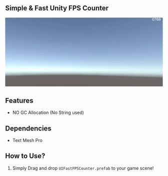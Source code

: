 ## Simple & Fast Unity FPS Counter

![Preview](Docs/preview.gif)

## Features
- NO GC Allocation (No String used)

## Dependencies
- Text Mesh Pro

## How to Use?
1. Simply Drag and drop `UIFastFPSCounter.prefab` to your game scene!